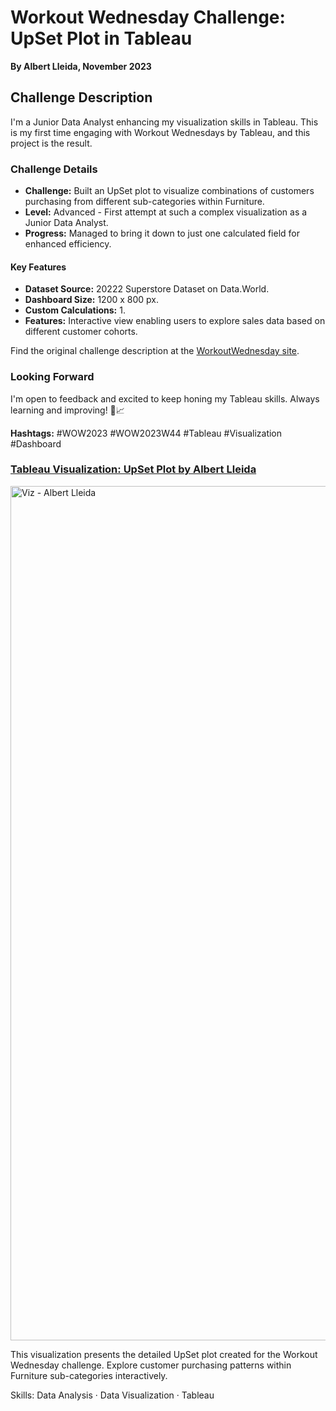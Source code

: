 # Workout Wednesday Challenge: UpSet Plot in Tableau
**By Albert Lleida, November 2023**

## Challenge Description

I'm a Junior Data Analyst enhancing my visualization skills in Tableau. This is my first time engaging with Workout Wednesdays by Tableau, and this project is the result.

### Challenge Details

- **Challenge:** Built an UpSet plot to visualize combinations of customers purchasing from different sub-categories within Furniture.
- **Level:** Advanced - First attempt at such a complex visualization as a Junior Data Analyst.
- **Progress:** Managed to bring it down to just one calculated field for enhanced efficiency.

#### Key Features

- **Dataset Source:** 20222 Superstore Dataset on Data.World.
- **Dashboard Size:** 1200 x 800 px.
- **Custom Calculations:** 1.
- **Features:** Interactive view enabling users to explore sales data based on different customer cohorts.

Find the original challenge description at the [WorkoutWednesday site](https://workout-wednesday.com/2023w44tab).

### Looking Forward

I'm open to feedback and excited to keep honing my Tableau skills. Always learning and improving! 🚀📈

**Hashtags:** #WOW2023 #WOW2023W44 #Tableau #Visualization #Dashboard

### [Tableau Visualization: UpSet Plot by Albert Lleida](https://public.tableau.com/app/profile/albert1030/viz/UpSetPlot-WOW2023W44/Historia1?publish=yes)

<img width="1367" alt="Viz - Albert Lleida" src="https://github.com/alleida23/Tableau_Viz_Challenges/assets/124719215/052c360b-b7a8-43b4-b184-b9ad31a46b8f">


This visualization presents the detailed UpSet plot created for the Workout Wednesday challenge. Explore customer purchasing patterns within Furniture sub-categories interactively.

Skills: Data Analysis · Data Visualization · Tableau
